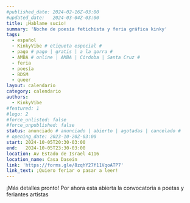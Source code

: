 ```yaml
---
#published_date: 2024-02-16Z-03:00
#updated_date:   2024-03-04Z-03:00
title: ¡Hablame sucio!
summary: 'Noche de poesía fetichista y feria gráfica kinky'
tags:
  - español
  - KinkyVibe # etiqueta especial #
  - pago # pago | gratis | a la gorra #
  - AMBA # online | AMBA | Córdoba | Santa Cruz #
  - feria
  - poesía
  - BDSM
  - queer
layout: calendario
category: calendario
authors:
  - KinkyVibe
#featured: 1
#logo: 2
#force_unlisted: false
#force_unpublished: false
status: anunciado # anunciado | abierto | agotadas | cancelado #
# opening_date: 2023-10-20Z-03:00
start: 2024-10-05T20:30-03:00
end:   2024-10-05T23:30-03:00
location: Av Estado de Israel 4116
location_name: Casa Dasein
link: 'https://forms.gle/8zqhY27f11VqoATP7'
link_text: ¡Quiero feriar o pasar a leer! 
---
```

¡Más detalles pronto! Por ahora esta abierta la convocatoria a poetas y feriantes artistas


